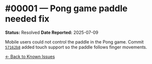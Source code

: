 # #00001 — Pong game paddle needed fix

**Status:** Resolved
**Date Reported:** 2025-07-09

Mobile users could not control the paddle in the Pong game. Commit [`57162b8`](https://github.com/gritlabs1/gritlabs/commit/57162b8) added touch support so the paddle follows finger movements. 

[← Back to Known Issues](../../index.md)
